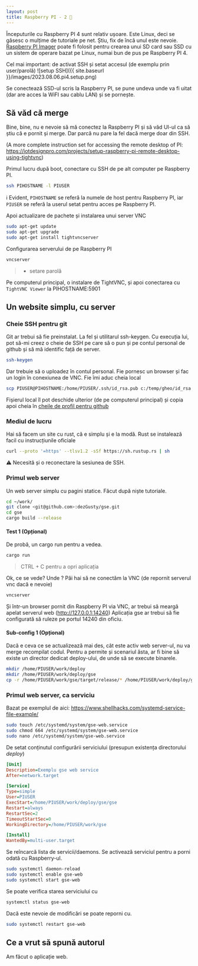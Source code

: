```yaml
---
layout: post
title: Raspberry PI - 2 🍒
---
```


Începuturile cu Raspberry PI 4 sunt relativ ușoare. Este Linux, deci se găsesc o mulțime de tutoriale pe net. Știu, fix de încă unul este nevoie.  
[Raspberry PI Imager](https://www.raspberrypi.com/software/) poate fi folosit pentru crearea unui SD card sau SSD cu un sistem de operare bazat pe Linux, numai bun de pus pe Raspberry PI 4.

Cel mai important: de activat SSH și setat accesul (de exemplu prin user/parolă)
![setup SSH]({{ site.baseurl }}/images/2023.08.06.pi4.setup.png)

Se conectează SSD-ul scris la Raspberry PI, se pune undeva unde va fi uitat (dar are acces la WiFI sau cablu LAN) și se pornește.

## Să văd că merge

Bine, bine, nu e nevoie să mă conectez la Raspberry PI și să văd UI-ul ca să știu că e pornit și merge.
Dar parcă nu pare la fel dacă merge doar din SSH.

(A more complete instruction set for accessing the remote desktop of PI: <https://iotdesignpro.com/projects/setup-raspberry-pi-remote-desktop-using-tightvnc>)

Primul lucru după boot, conectare cu SSH de pe alt computer pe Raspberry PI.

```sh
ssh PIHOSTNAME -l PIUSER
```

ℹ️ Evident, `PIHOSTNAME` se referă la numele de host pentru Raspberry PI, iar `PIUSER` se referă la userul setat pentru acces pe Raspberry PI.

Apoi actualizare de pachete și instalarea unui server VNC

```sh
sudo apt-get update
sudo apt-get upgrade 
sudo apt-get install tightvncserver
```

Configurarea serverului de pe Raspberry PI

```sh
vncserver
```

> + setare parolă

Pe computerul principal, o instalare de TightVNC, și apoi conectarea cu `TightVNC Viewer` la PIHOSTNAME:5901

## Un website simplu, cu server

### Cheie SSH pentru git

Git ar trebui să fie preinstalat. La fel și utilitarul ssh-keygen.
Cu execuția lui, pot să-mi creez o cheie de SSH pe care să o pun și pe contul personal de github și să mă identific față de server.

```sh
ssh-keygen
```

Dar trebuie să o uploadez în contul personal.
Fie pornesc un browser și fac un login în conexiunea de VNC.
Fie îmi aduc cheia local

```sh
scp PIUSER@PIHOSTNAME:/home/PIUSER/.ssh/id_rsa.pub c:/temp/gheo/id_rsa
```

Fișierul local îl pot deschide ulterior (de pe computerul principal) și copia apoi cheia în [cheile de profil pentru github](https://github.com/settings/keys)

### Mediul de lucru

Hai să facem un site cu rust, că e simplu și e la modă.
Rust se instalează facil cu instrucțiunile oficiale

```sh
curl --proto '=https' --tlsv1.2 -sSf https://sh.rustup.rs | sh
```

⚠️ Necesită și o reconectare la sesiunea de SSH.

### Primul web server

Un web server simplu cu pagini statice. Făcut după niște tutoriale.

```sh
cd ~/work/
git clone <git@github.com>:dezGusty/gse.git
cd gse
cargo build --release
```

#### Test 1 (Opțional)

De probă, un cargo run pentru a vedea.

```sh
cargo run
```

> CTRL + C pentru a opri aplicația

Ok, ce se vede? Unde ?
Păi hai să ne conectăm la VNC (de repornit serverul vnc dacă e nevoie)

```sh
vncserver
```

Și într-un browser pornit din Raspberry PI via VNC, ar trebui să meargă apelat serverul web (<http://127.0.0.1:14240>)
Aplicația gse ar trebui să fie configurată să ruleze pe portul 14240 din oficiu.

#### Sub-config 1 (Opțional)

Dacă e ceva ce se actualizează mai des, cât este activ web server-ul, nu va merge recompilat codul.
Pentru a permite și scenariul ăsta, ar fi bine să existe un director dedicat deploy-ului, de unde să se execute binarele.

```sh
mkdir /home/PIUSER/work/deploy
mkdir /home/PIUSER/work/deploy/gse
cp -r /home/PIUSER/work/gse/target/release/* /home/PIUSER/work/deploy/gse/
```

### Primul web server, ca serviciu

Bazat pe exemplul de aici: <https://www.shellhacks.com/systemd-service-file-example/>

```sh
sudo touch /etc/systemd/system/gse-web.service
sudo chmod 664 /etc/systemd/system/gse-web.service
sudo nano /etc/systemd/system/gse-web.service
```

De setat conținutul configurării serviciului (presupun existența directorului *deploy*)

```ini
[Unit]
Description=Exemplu gse web service
After=network.target

[Service]
Type=simple
User=PIUSER
ExecStart=/home/PIUSER/work/deploy/gse/gse
Restart=always
RestartSec=2
TimeoutStartSec=0
WorkingDirectory=/home/PIUSER/work/gse

[Install]
WantedBy=multi-user.target
```

Se reîncarcă lista de servicii/daemons.
Se activează serviciul pentru a porni odată cu Raspberry-ul.

```sh
sudo systemctl daemon-reload
sudo systemctl enable gse-web
sudo systemctl start gse-web
```

Se poate verifica starea serviciului cu

```sh
systemctl status gse-web
```

Dacă este nevoie de modificări se poate reporni cu.

```sh
sudo systemctl restart gse-web
```

## Ce a vrut să spună autorul

Am făcut o aplicație web.

